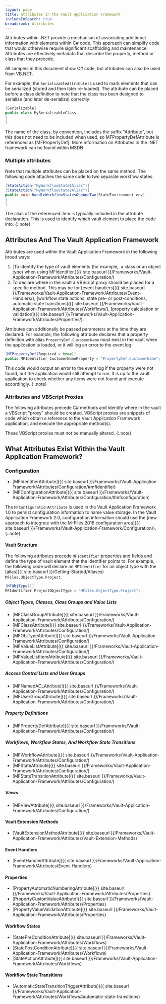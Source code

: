 ```yaml
---
layout: page
title: Attributes in the Vault Application Framework
includeInSearch: true
breadcrumb: Attributes
---
```


Attributes within .NET provide a mechanism of associating additional information with elements within C# code.  This approach can simplify code that would otherwise require significant scaffolding and maintenance.  Attributes are effectively metadata that describe the property, method or class that they precede.

All samples in this document show C# code, but attributes can also be used from VB.NET.

For example, the `SerializableAttribute` is used to mark elements that can be serialized (stored and then later re-loaded).  The attribute can be placed before a class definition to note that the class has been designed to serialize (and later de-serialize) correctly:

```csharp
[Serializable]
public class MySerializableClass
{
}
```

<p class="note">The name of the class, by convention, includes the suffix "Attribute", but this does not need to be included when used, so MFPropertyDefAttribute is referenced as [MFPropertyDef].
More information on Attributes in the .NET framework can be found within MSDN.</p>

### Multiple attributes

Note that multiple attributes can be placed on the same method.  The following code attaches the same code to two separate workflow states:

```csharp
[StateAction("MyWorkflowState1Alias")]
[StateAction("MyWorkflowState2Alias")]
public void HandleWorkflowStatesOneAndTwo(StateEnvironment env)
{
}
```

The alias of the referenced item is typically included in the attribute declaration.  This is used to identify which vault element to place the code into.
{:.note}
 
## Attributes And The Vault Application Framework

Attributes are used within the Vault Application Framework in the following broad ways:

1. [To identify the type of vault elements (for example,. a class or an object type) when using MFIdentifier.]({{ site.baseurl }}/Frameworks/Vault-Application-Framework/Attributes/Configuration/)
2. To declare where in the vault a VBScript proxy should be placed for a specific method.  This may be for [event handlers]({{ site.baseurl }}/Frameworks/Vault-Application-Framework/Attributes/Event-Handlers/), [workflow state actions, state pre- or post-conditions, automatic state transitions]({{ site.baseurl }}/Frameworks/Vault-Application-Framework/Attributes/Workflows/), [property calculation or validation]({{ site.baseurl }}/Frameworks/Vault-Application-Framework/Attributes/Properties/).

Attributes can additionally be passed parameters at the time they are declared.  For example, the following attribute declares that a property definition with alias `PropertyDef.CustomerName` must exist in the vault when the application is loaded, or it will log an error to the event log:

```csharp
[MFPropertyDef(Required = true)]
public MFIdentifier CustomerNameProperty = "PropertyDef.CustomerName";
```

This code would output an error to the event log if the property were not found, but the application would still attempt to run.  It is up to the vault application to check whether any items were not found and execute accordingly.
{:.note}

### Attributes and VBScript Proxies

The following attributes precede C# methods and identify where in the vault a VBScript "proxy" should be created.  VBScript proxies are snippets of code which obtain a reference to the Vault Application Framework application, and execute the appropriate method(s).

These VBScript proxies must not be manually altered.
{:.note}

## What Attributes Exist Within the Vault Application Framework?

### Configuration

* [MFIdentifierAttribute]({{ site.baseurl }}/Frameworks/Vault-Application-Framework/Attributes/Configuration/#mfidentifier)
* [MFConfigurationAttribute]({{ site.baseurl }}/Frameworks/Vault-Application-Framework/Attributes/Configuration/#mfconfiguration)

The `MFConfigurationAttribute` is used in the Vault Application Framework 1.0 to persist configuration information to name value storage.  In the Vault Application Framework 2.0, configuration information should use the [new approach to integrate with the M-Files 2018 configuration area]({{ site.baseurl }}/Frameworks/Vault-Application-Framework/Configuration/).
{:.note}

#### Vault Structure

The following attributes precede `MFIdentifier` properties and fields and define the type of vault element that the identifier points to.  For example, the following code will declare an `MFIdentifier` for an object type with the [alias]({{ site.baseurl }}/Getting-Started/Aliases) `MFiles.ObjectType.Project`.

```csharp
[MFObjType()]
MFIdentifier ProjectObjectType = "MFiles.ObjectType.Project";
```

##### Object Types, Classes, Class Groups and Value Lists

* [MFClassGroupAttribute]({{ site.baseurl }}/Frameworks/Vault-Application-Framework/Attributes/Configuration/)
* [MFClassAttribute]({{ site.baseurl }}/Frameworks/Vault-Application-Framework/Attributes/Configuration/)
* [MFObjTypeAttribute]({{ site.baseurl }}/Frameworks/Vault-Application-Framework/Attributes/Configuration/)
* [MFValueListAttribute]({{ site.baseurl }}/Frameworks/Vault-Application-Framework/Attributes/Configuration/)
* [MFValueListItemAttribute]({{ site.baseurl }}/Frameworks/Vault-Application-Framework/Attributes/Configuration/)

##### Access Control Lists and User Groups

* [MFNamedACLAttribute]({{ site.baseurl }}/Frameworks/Vault-Application-Framework/Attributes/Configuration/)
* [MFUserGroupAttribute]({{ site.baseurl }}/Frameworks/Vault-Application-Framework/Attributes/Configuration/)

##### Property Definitions

* [MFPropertyDefAttribute]({{ site.baseurl }}/Frameworks/Vault-Application-Framework/Attributes/Configuration/)

##### Workflows, Workflow States, And Workflow State Transitions

* [MFWorkflowAttribute]({{ site.baseurl }}/Frameworks/Vault-Application-Framework/Attributes/Configuration/)
* [MFStateAttribute]({{ site.baseurl }}/Frameworks/Vault-Application-Framework/Attributes/Configuration/)
* [MFStateTransitionAttribute]({{ site.baseurl }}/Frameworks/Vault-Application-Framework/Attributes/Configuration/)

##### Views
* [MFViewAttribute]({{ site.baseurl }}/Frameworks/Vault-Application-Framework/Attributes/Configuration/)

#### Vault Extension Methods

* [VaultExtensionMethodAttribute]({{ site.baseurl }}/Frameworks/Vault-Application-Framework/Attributes/Vault-Extension-Methods)

#### Event Handlers

* [EventHandlerAttribute]({{ site.baseurl }}/Frameworks/Vault-Application-Framework/Attributes/Event-Handlers)

#### Properties

* [PropertyAutomaticNumberingAttribute]({{ site.baseurl }}/Frameworks/Vault-Application-Framework/Attributes/Properties)
* [PropertyCustomValueAttribute]({{ site.baseurl }}/Frameworks/Vault-Application-Framework/Attributes/Properties)
* [PropertyValueValidationAttribute]({{ site.baseurl }}/Frameworks/Vault-Application-Framework/Attributes/Properties)

#### Workflow States

* [StatePreConditionAttribute]({{ site.baseurl }}/Frameworks/Vault-Application-Framework/Attributes/Workflows)
* [StatePostConditionAttribute]({{ site.baseurl }}/Frameworks/Vault-Application-Framework/Attributes/Workflows)
* [StateActionAttribute]({{ site.baseurl }}/Frameworks/Vault-Application-Framework/Attributes/Workflows)

#### Workflow State Transitions

* [AutomaticStateTransitionTriggerAttribute]({{ site.baseurl }}/Frameworks/Vault-Application-Framework/Attributes/Workflows#automatic-state-transitions)
